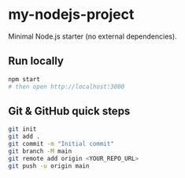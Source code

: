 # my-nodejs-project

Minimal Node.js starter (no external dependencies).

## Run locally
```bash
npm start
# then open http://localhost:3000
```

## Git & GitHub quick steps
```bash
git init
git add .
git commit -m "Initial commit"
git branch -M main
git remote add origin <YOUR_REPO_URL>
git push -u origin main
```
